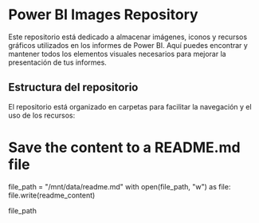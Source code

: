 
# Power BI Images Repository

Este repositorio está dedicado a almacenar imágenes, iconos y recursos gráficos utilizados en los informes de Power BI. Aquí puedes encontrar y mantener todos los elementos visuales necesarios para mejorar la presentación de tus informes.

## Estructura del repositorio

El repositorio está organizado en carpetas para facilitar la navegación y el uso de los recursos:

# Save the content to a README.md file
file_path = "/mnt/data/readme.md"
with open(file_path, "w") as file:
    file.write(readme_content)

file_path
